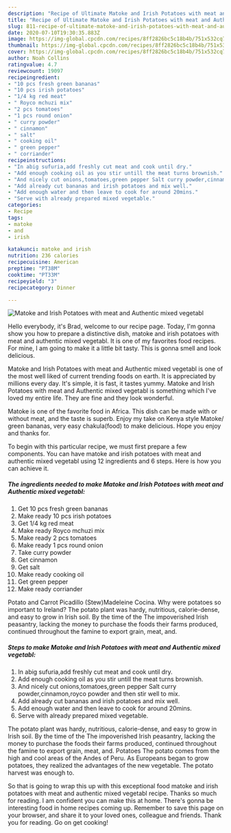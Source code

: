 ```yaml
---
description: "Recipe of Ultimate Matoke and Irish Potatoes with meat and Authentic mixed vegetabl"
title: "Recipe of Ultimate Matoke and Irish Potatoes with meat and Authentic mixed vegetabl"
slug: 811-recipe-of-ultimate-matoke-and-irish-potatoes-with-meat-and-authentic-mixed-vegetabl
date: 2020-07-10T19:30:35.883Z
image: https://img-global.cpcdn.com/recipes/8ff2826bc5c18b4b/751x532cq70/matoke-and-irish-potatoes-with-meat-and-authentic-mixed-vegetabl-recipe-main-photo.jpg
thumbnail: https://img-global.cpcdn.com/recipes/8ff2826bc5c18b4b/751x532cq70/matoke-and-irish-potatoes-with-meat-and-authentic-mixed-vegetabl-recipe-main-photo.jpg
cover: https://img-global.cpcdn.com/recipes/8ff2826bc5c18b4b/751x532cq70/matoke-and-irish-potatoes-with-meat-and-authentic-mixed-vegetabl-recipe-main-photo.jpg
author: Noah Collins
ratingvalue: 4.7
reviewcount: 19097
recipeingredient:
- "10 pcs fresh green bananas"
- "10 pcs irish potatoes"
- "1/4 kg red meat"
- " Royco mchuzi mix"
- "2 pcs tomatoes"
- "1 pcs round onion"
- " curry powder"
- " cinnamon"
- " salt"
- " cooking oil"
- " green pepper"
- " corriander"
recipeinstructions:
- "In abig sufuria,add freshly cut meat and cook until dry."
- "Add enough cooking oil as you stir untill the meat turns brownish."
- "And nicely cut onions,tomatoes,green pepper Salt curry powder,cinnamon,royco powder and then stir well to mix."
- "Add already cut bananas and irish potatoes and mix well."
- "Add enough water and then leave to cook for around 20mins."
- "Serve with already prepared mixed vegetable."
categories:
- Recipe
tags:
- matoke
- and
- irish

katakunci: matoke and irish 
nutrition: 236 calories
recipecuisine: American
preptime: "PT38M"
cooktime: "PT33M"
recipeyield: "3"
recipecategory: Dinner

---
```



![Matoke and Irish Potatoes with meat and Authentic mixed vegetabl](https://img-global.cpcdn.com/recipes/8ff2826bc5c18b4b/751x532cq70/matoke-and-irish-potatoes-with-meat-and-authentic-mixed-vegetabl-recipe-main-photo.jpg)

Hello everybody, it's Brad, welcome to our recipe page. Today, I'm gonna show you how to prepare a distinctive dish, matoke and irish potatoes with meat and authentic mixed vegetabl. It is one of my favorites food recipes. For mine, I am going to make it a little bit tasty. This is gonna smell and look delicious.

Matoke and Irish Potatoes with meat and Authentic mixed vegetabl is one of the most well liked of current trending foods on earth. It is appreciated by millions every day. It's simple, it is fast, it tastes yummy. Matoke and Irish Potatoes with meat and Authentic mixed vegetabl is something which I've loved my entire life. They are fine and they look wonderful.

Matoke is one of the favorite food in Africa. This dish can be made with or without meat, and the taste is superb. Enjoy my take on Kenya style Matoke/ green bananas, very easy chakula(food) to make delicious. Hope you enjoy and thanks for.


To begin with this particular recipe, we must first prepare a few components. You can have matoke and irish potatoes with meat and authentic mixed vegetabl using 12 ingredients and 6 steps. Here is how you can achieve it.

<!--inarticleads1-->

##### The ingredients needed to make Matoke and Irish Potatoes with meat and Authentic mixed vegetabl:

1. Get 10 pcs fresh green bananas
1. Make ready 10 pcs irish potatoes
1. Get 1/4 kg red meat
1. Make ready  Royco mchuzi mix
1. Make ready 2 pcs tomatoes
1. Make ready 1 pcs round onion
1. Take  curry powder
1. Get  cinnamon
1. Get  salt
1. Make ready  cooking oil
1. Get  green pepper
1. Make ready  corriander


Potato and Carrot Picadillo (Stew)Madeleine Cocina. Why were potatoes so important to Ireland? The potato plant was hardy, nutritious, calorie-dense, and easy to grow in Irish soil. By the time of the The impoverished Irish peasantry, lacking the money to purchase the foods their farms produced, continued throughout the famine to export grain, meat, and. 

<!--inarticleads2-->

##### Steps to make Matoke and Irish Potatoes with meat and Authentic mixed vegetabl:

1. In abig sufuria,add freshly cut meat and cook until dry.
1. Add enough cooking oil as you stir untill the meat turns brownish.
1. And nicely cut onions,tomatoes,green pepper Salt curry powder,cinnamon,royco powder and then stir well to mix.
1. Add already cut bananas and irish potatoes and mix well.
1. Add enough water and then leave to cook for around 20mins.
1. Serve with already prepared mixed vegetable.


The potato plant was hardy, nutritious, calorie-dense, and easy to grow in Irish soil. By the time of the The impoverished Irish peasantry, lacking the money to purchase the foods their farms produced, continued throughout the famine to export grain, meat, and. Potatoes The potato comes from the high and cool areas of the Andes of Peru. As Europeans began to grow potatoes, they realized the advantages of the new vegetable. The potato harvest was enough to. 

So that is going to wrap this up with this exceptional food matoke and irish potatoes with meat and authentic mixed vegetabl recipe. Thanks so much for reading. I am confident you can make this at home. There's gonna be interesting food in home recipes coming up. Remember to save this page on your browser, and share it to your loved ones, colleague and friends. Thank you for reading. Go on get cooking!
